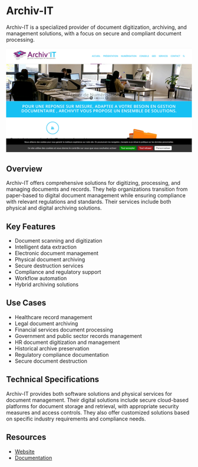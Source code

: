 
# Archiv-IT

Archiv-IT is a specialized provider of document digitization, archiving, and management solutions, with a focus on secure and compliant document processing.

![Archiv-IT](assets\archiv-it.png)


## Overview

Archiv-IT offers comprehensive solutions for digitizing, processing, and managing documents and records. They help organizations transition from paper-based to digital document management while ensuring compliance with relevant regulations and standards. Their services include both physical and digital archiving solutions.

## Key Features

- Document scanning and digitization
- Intelligent data extraction
- Electronic document management
- Physical document archiving
- Secure destruction services
- Compliance and regulatory support
- Workflow automation
- Hybrid archiving solutions

## Use Cases

- Healthcare record management
- Legal document archiving
- Financial services document processing
- Government and public sector records management
- HR document digitization and management
- Historical archive preservation
- Regulatory compliance documentation
- Secure document destruction

## Technical Specifications

Archiv-IT provides both software solutions and physical services for document management. Their digital solutions include secure cloud-based platforms for document storage and retrieval, with appropriate security measures and access controls. They also offer customized solutions based on specific industry requirements and compliance needs.

## Resources

- [Website](https://www.archiv-it.fr)
- [Documentation](https://www.archiv-it.fr/documentation)
